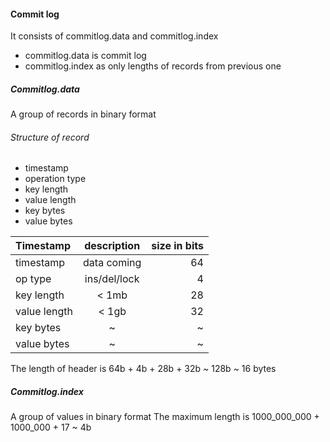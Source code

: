 #### Commit log
It consists of commitlog.data and commitlog.index
- commitlog.data is commit log
- commitlog.index as only lengths of records from previous one 


##### Commitlog.data
A group of records in binary format

###### Structure of record
- timestamp
- operation type
- key length
- value length
- key bytes
- value bytes


| Timestamp     | description     | size in bits |
| :------------ |:---------------:| ------------:|
| timestamp     | data coming     | 64           |
| op type       | ins/del/lock    | 4            |
| key length    | < 1mb           | 28           | 
| value length  | < 1gb           | 32           |  
| key bytes     | ~               | ~            |
| value bytes   | ~               | ~            |
                  
The length of header is 64b + 4b + 28b + 32b ~ 128b ~ 16 bytes

##### Commitlog.index
A group of values in binary format
The maximum length is 1000_000_000 + 1000_000 + 17 ~ 4b
